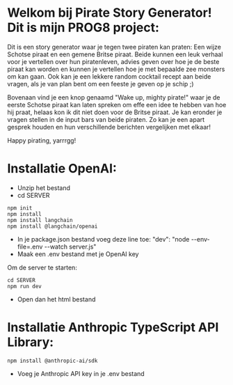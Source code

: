 # Welkom bij Pirate Story Generator! Dit is mijn PROG8 project:
Dit is een story generator waar je tegen twee piraten kan praten: Een wijze Schotse piraat en een gemene Britse piraat. Beide kunnen een leuk verhaal voor je vertellen over hun piratenleven, advies geven over hoe je de beste piraat kan worden en kunnen je vertellen hoe je met bepaalde zee monsters om kan gaan. Ook kan je een lekkere random cocktail recept aan beide vragen, als je van plan bent om een feeste je geven op je schip ;)

Bovenaan vind je een knop genaamd "Wake up, mighty pirate!" waar je de eerste Schotse piraat kan laten spreken om effe een idee te hebben van hoe hij praat, helaas kon ik dit niet doen voor de Britse piraat. Je kan eronder je vragen stellen in de input bars van beide piraten. Zo kan je een apart gesprek houden en hun verschillende berichten vergelijken met elkaar!

Happy pirating, yarrrgg!

# Installatie OpenAI:

- Unzip het bestand
- cd SERVER
```
npm init
npm install
npm install langchain
npm install @langchain/openai
```
- In je package.json bestand voeg deze line toe: "dev": "node --env-file=.env --watch server.js"
- Maak een .env bestand met je OpenAI key

Om de server te starten:
```
cd SERVER
npm run dev
```
- Open dan het html bestand

# Installatie Anthropic TypeScript API Library:
```
npm install @anthropic-ai/sdk
```
- Voeg je Anthropic API key in je .env bestand
